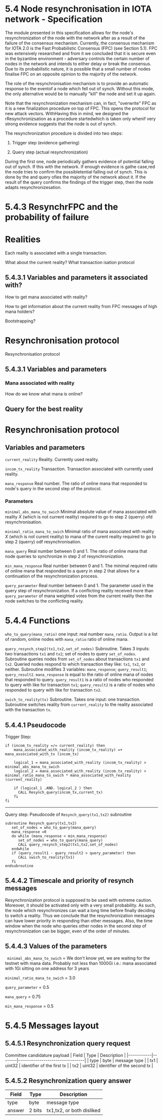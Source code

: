


# 5.4 Node resynchronisation in IOTA network - Specification 




The module presented in this specification allows for the node's resynchronization of the node with the network after as a result of the failure of the consensus mechanism.  Currently, the consensus mechanism for IOTA 2.0 is the Fast Probabilistic Consensus (FPC) (see Section 5.1). FPC was extensively researched and from it we concluded that it is secure even in the byzantine  environment - adversary controls the certain number of nodes in the network and intends to either delay or break the consensus. Due to its probabilistic nature, it is possible that a small number of nodes finalise FPC on an opposite opinion to the majority of the network. 



The role of the resynchronisation mechanism is to provide an automatic response to the eventof a node which fell out of synch. Without this mode, the only alternative would be to manually "kill" the node and set it up again. 



Note that the resynchronization mechanism can, in fact, "overwrite" FPC as it is a new finalization procedure on top of FPC. This opens the protocol for new attack vectors. WithHaving this in mind, we designed the rResynchronizsation as a procedure startedwhich is taken only whenif very strong evidence suggests that the node is out of synch. 



The resynchronization procedure is divided into two steps:

1. Trigger step (evidence gathering)

2. Query step (actual resynchronization)



During the first one, node periodically gathers evidence of potential falling out of synch. If this with the network. If enough evidence is gathe case,red the node tries to confirm the possibletential falling out of synch. This is done by the and query ofies the majority of the network about it. If the result of the query confirms the findings of the trigger step, then the node adapts resynchronizesation. 








# 5.4.3 ResynchrFPC and the probability of failure

# Realities 

Each reality is associated with a single transaction. 

What about the current reality? What transaction isation protocol

## 5.4.3.1 Variables and parameters  it associated with?

How to get mana associated with reality?

How to get information about the current reality from FPC messages of high mana holders? 

Bootstrapping? 



# Resynchronisation protocol

Resynchronisation protocol

## 5.4.3.1 Variables and parameters 

### Mana associated with reality

How do we know what mana is online?

## Query for the best reality 


# Resynchronisation protocol

## Variables and parameters 






`current_reality` Reality. Currently used reality.



`incom_tx_reality` Transaction. Transaction associated with currently used reality. 



`mana_response` Real number. The ratio of online mana that responded to node's query in the second step of the protocol. 



### Parameters 







`minimal_abs_mana_to_swich` Minimal absolute value of mana associated with reality $X$ (which is not current reality) required to go to step 2 (querry) ofd resynchronisation. 


`minimal_ratio_mana_to_swich` Minimal ratio of mana associated with reality $X$ (which is not curent reality) to mana of the curent reality required to go to step 2 (querry) odf resynchronisation. 


`mana_query`  Real number between 0 and 1. The ratio of online mana that node queries to synchronize in step 2 of resynchronization.



`min_mana_response` Real number between 0 and 1. The minimal required ratio of online mana that responded to a query in step 2 that allows for a continuation of the resynchronization process.



`query_parameter` Real number between 0 and 1. The parameter used in the query step of resynchronization. If a conflicting reality received more than `query_parameter` of mana weighted votes from the current reality then the node switches to the conflicting reality. 




# 5.4.4 Functions



`who_to_query(mana_ratio)`  one input: real number `mana_ratio`. Output is a list of random, online nodes with `mana_ratio` ratio of online mana.


`query_resynch_step2(tx1,tx2,set_of_nodes)` Subroutine. Takes 3 inputs: two transactions `tx1` and `tx2`; set of nodes to query `set_of_nodes`. Subroutine queries nodes from `set_of_nodes` about transactions `tx1` and `tx2`. Queried nodes respond to which transaction they like: `tx1`, `tx2`, or neither. Subroutine modifies 3 variables: `mana_response`; `query_result1`; `query_result2`. `mana_response` is equal to the ratio of online mana of nodes that responded to query. `query_result1` is a ratio of nodes who responded to query with like for transaction `tx1`; `query_result2` is a ratio of nodes who responded to query with like for transaction `tx2`.


 `swich_to_reality(tx)` Subroutine. Takes one input: one transaction. Subroutine switches reality from `current_reality` to the reality associated with the transaction `tx`. 





## 5.4.4.1 Pseudocode

Trigger Step:
```
if (incom_tx_reality =/= current_reality) then
    mana_associated_with_reality (incom_tx_reality) =+ mana_associated_with_tx (incom_tx)
    
    logical_1 = mana_associated_with_reality (incom_tx_reality) >  minimal_abs_mana_to_swich
    logical_2 = mana_associated_with_reality (incom_tx_reality) >  minimal_ratio_mana_to_swich * mana_associated_with_reality (current_reality) 
   
    if (logical_1 .AND. logical_2 ) then
      CALL Resynch_query(incom_tx,current_tx)
    fi   
fi
```
<!--- 
if (local_time mod timestep) then
    for con_real in conflicting_realities
        tx1 = reality_identifier(con_real) 
        tx2 = reality_identifier(curent_reality)
        t_0 = max(timestamp(tx1),timestamp(tx2))
        if (issued_mana(con_real,t_0,local_time) -issued_mana(curent_reality,t_0,local_time) > trigger_parameter) then 
           CALL Resynch_query(tx1,tx2)
        fi
     endfor
fi
-->


--------------------------------
Query step: 
Pseudocode of `Resynch_query(tx1,tx2)` subroutine

```
subroutine Resynch_query(tx1,tx2) 
   set_of_nodes = who_to_query(mana_query)
   mana_response =0
   do while (mana_response < min_mana_response)
      set_of_nodes = who_to_query(mana_query)
      CALL query_resynch_step2(tx1,tx2,set_of_nodes)
   endwhile
   if (query_result1 - query_result2 > query_parameter) then
      CALL swich_to_reality(tx1)
   fi
endsubroutine   
```

## 5.4.4.2 Timescale and priority of resynch messages

Resynchronization protocol is supposed to be used with extreme caution. Moreover, it should be activated only with a very small probability. As such, the node which resynchronizes can wait a long time before finally deciding to switch a reality. Thus we conclude that the resynchronization messages can have lower priority in responding than other messages. Also, the time window when the node who queries other nodes in the second step of resynchronization can be bigger, even of the order of minutes. 





## 5.4.4.3 Values of the parameters

` minimal_abs_mana_to_swich` = We don't know yet, we are waiting for the testnet with mana data. Probably not less than 1000Gi i.e.: mana associated with 1Gi sitting on one address for 3 years

`minimal_ratio_mana_to_swich` = 3.0


`query_parameter` = 0.5

`mana_query` = 0.75 

`min_mana_response` = 0.5





# 5.4.5 Messages layout




## 5.4.5.1 Resynchronization query request

Committee candidature payload
| Field      | Type   | Description                      |
|------------|--------|----------------------------------|
| type       | byte   | message type                     |
| tx1        | uint32 | identifier of the first tx       |
| tx2        | uint32 | identifier of the second tx      |



## 5.4.5.2 Resynchronization query answer


| Field      | Type          | Description                      |
|------------|---------------|----------------------------------|
| type       | byte          | message type                     |
| answer     | 2 bits        | tx1,tx2, or both disliked        |



<!--stackedit_data:
eyJkaXNjdXNzaW9ucyI6eyJVNHJMbzBKa2owc3NTOTE0Ijp7In
RleHQiOiJFYWNoIHJlYWxpdHkgaXMgYXNzb2NpYXRlZCB3aXRo
IGEgc2luZ2xlIHRyYW5zYWN0aW9uLiBcblxuV2hhdCBhYm91dC
B0aGUgY3VycmVudOKApiIsInN0YXJ0IjoyODk0LCJlbmQiOjMx
NzF9LCJYWk9Qa041VWhnbU1wR3V4Ijp7InRleHQiOiJgaW5jb2
1fdHhfcmVhbGl0eWAgVHJhbnNhY3Rpb24uIFRyYW5zYWN0aW9u
IGFzc29jaWF0ZWQgd2l0aCBjdXJyZW50bHkgdXNlZCByZWFs4o
CmIiwic3RhcnQiOjMzOTgsImVuZCI6MzQ4MX0sInFZQXdtTWUx
ZlNpbmh6ZE0iOnsidGV4dCI6Im1lc3NhZ2UgdHlwZSAgICAgIC
AgICAgICAgICAgICAgIHxcbnwiLCJzdGFydCI6Nzg1MywiZW5k
Ijo3ODUzfSwieHBOdWs4MDdRQUw2bnNNViI6eyJ0ZXh0IjoiZm
VsbCBvdXQgb2Ygc3luY2giLCJzdGFydCI6ODM0LCJlbmQiOjg1
MX0sIklKbmw5alE0SjFpaTR0dVYiOnsidGV4dCI6Ilwia2lsbF
wiIiwic3RhcnQiOjkxNCwiZW5kIjo5MjB9LCJHSjdDbml0NldW
azdSTEpvIjp7InRleHQiOiJmaW5hbGl6YXRpb24iLCJzdGFydC
I6MTA0MiwiZW5kIjoxMDU0fSwiRUt1bGt6d3pQQ21SSEJ4RyI6
eyJ0ZXh0IjoiRHVyaW5nIHRoZSBmaXJzdCBvbmUsIG5vZGUgcG
VyaW9kaWNhbGx5IGdhdGhlcnMgZXZpZGVuY2Ugb2YgcG90ZW50
aWFsIGZhbGxpbmcgb+KApiIsInN0YXJ0IjoxNDQ1LCJlbmQiOj
E4NTN9LCJiNnVYcWt0S1VJRzRzUkR0Ijp7InRleHQiOiJpc2F0
aW9uIHAiLCJzdGFydCI6MjAzNCwiZW5kIjoyMDQzfSwiTExiNE
pmMWZTbHJjaUYzciI6eyJ0ZXh0IjoiQ29tbWl0dGVlIGNhbmRp
ZGF0dXJlIHBheWxvYWQiLCJzdGFydCI6NzIxNywiZW5kIjo3Mj
Q2fX0sImNvbW1lbnRzIjp7ImFhN0w0dTN3WkswN1d4T0IiOnsi
ZGlzY3Vzc2lvbklkIjoiVTRyTG8wSmtqMHNzUzkxNCIsInN1Yi
I6ImdoOjUwNjYxODQ0IiwidGV4dCI6IldoYXQgaXMgdGhlIHJl
YWx0aW9uc2hpcCBiZXR3ZWVuIHRoZXNlIHF1ZXN0aW9ucyBhbm
QgdGhlIHNwZWM/IiwiY3JlYXRlZCI6MTU5NjA5NDY4MTM0MH0s
InJrSzBzSkFqWmlsa3FHRFEiOnsiZGlzY3Vzc2lvbklkIjoiWF
pPUGtONVVoZ21NcEd1eCIsInN1YiI6ImdoOjUwNjYxODQ0Iiwi
dGV4dCI6IkkgZG9udCB1bmRlcnN0YW5kIHRoaXMiLCJjcmVhdG
VkIjoxNTk2MDk0ODQ1ODUyfSwiMHp6M0dIZE1iWFZnWGJGRCI6
eyJkaXNjdXNzaW9uSWQiOiJxWUF3bU1lMWZTaW5oemRNIiwic3
ViIjoiZ2g6NTA2NjE4NDQiLCJ0ZXh0IjoiT2JqZWN0IHR5cGUi
LCJjcmVhdGVkIjoxNTk2MDk0OTMxMTEzfSwiQm1TbG1hMGVIWj
BpYkJYVyI6eyJkaXNjdXNzaW9uSWQiOiJ4cE51azgwN1FBTDZu
c01WIiwic3ViIjoiZ2g6NjgyNTAzNTAiLCJ0ZXh0Ijoic291bm
RzIGluZm9ybWFsIiwiY3JlYXRlZCI6MTU5NzgwMTYxOTgyNH0s
Img2bDlvYXFXZWUydVpPYjMiOnsiZGlzY3Vzc2lvbklkIjoiSU
pubDlqUTRKMWlpNHR1ViIsInN1YiI6ImdoOjY4MjUwMzUwIiwi
dGV4dCI6InJlc3RhcnQiLCJjcmVhdGVkIjoxNTk3ODAxNjM1Nj
Y3fSwiMXhNamJHTmQxSmk5aDQ0RCI6eyJkaXNjdXNzaW9uSWQi
OiJHSjdDbml0NldWazdSTEpvIiwic3ViIjoiZ2g6NjgyNTAzNT
AiLCJ0ZXh0IjoiRlBDIGlzIG5ldmVyIGRlZmluZWQgYSBhcyBh
IGZpbmFsaXphdGlvbiBtZWNoYW5pc20iLCJjcmVhdGVkIjoxNT
k3ODAyNDA0NjM5fSwicDRsMjhrT2g5Y2xwT2p0RCI6eyJkaXNj
dXNzaW9uSWQiOiJFS3Vsa3p3elBDbVJIQnhHIiwic3ViIjoiZ2
g6NjgyNTAzNTAiLCJ0ZXh0IjoiZ3JhbW1hciIsImNyZWF0ZWQi
OjE1OTc4MDI0MzU0MTR9LCJVZTFjZVZHTGY0WWtCR0ZmIjp7Im
Rpc2N1c3Npb25JZCI6ImI2dVhxa3RLVUlHNHNSRHQiLCJzdWIi
OiJnaDo2ODI1MDM1MCIsInRleHQiOiI/IiwiY3JlYXRlZCI6MT
U5NzgwMjQ1NTcwOX0sIndqOHVZeHc2RHdWdmtJVDciOnsiZGlz
Y3Vzc2lvbklkIjoiTExiNEpmMWZTbHJjaUYzciIsInN1YiI6Im
doOjY4MjUwMzUwIiwidGV4dCI6Ij8iLCJjcmVhdGVkIjoxNTk3
ODAyNzkzNzY4fX0sImhpc3RvcnkiOlstMTg4MTM4MDU2MCw4ND
Q5ODg5NzcsNjc0NDUyMTY1LC00ODk0MjkzMDcsLTE3NjQ2MTIw
OTcsLTE3MDA2OTU2NDksMTI0MTY5ODA5NiwtMTc2ODQ4MDI2Mi
wtMzE1MDQwNTQwLC05MzUzMTQ1MjEsMTgxNzEzNTU1NCwtNjkw
NTU2OTI0LC0xNTk4NzM5OTksLTcwMDMyMzM2Nl19
-->